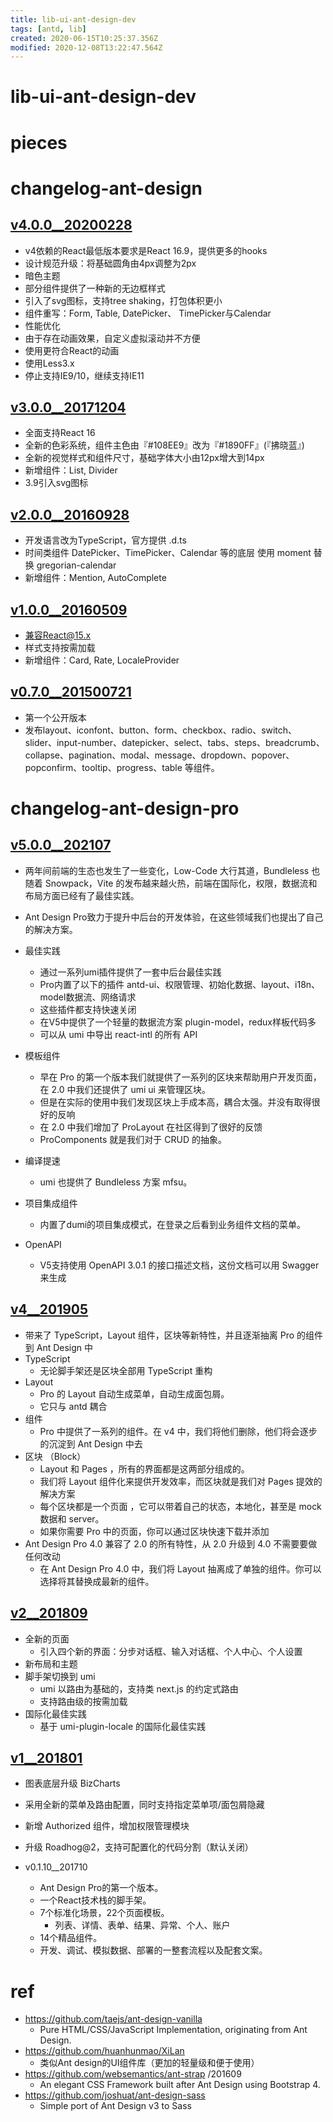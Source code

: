 ```yaml
---
title: lib-ui-ant-design-dev
tags: [antd, lib]
created: 2020-06-15T10:25:37.356Z
modified: 2020-12-08T13:22:47.564Z
---
```


# lib-ui-ant-design-dev

# pieces

# changelog-ant-design

## [v4.0.0__20200228](https://ant.design/changelog-cn)

- v4依赖的React最低版本要求是React 16.9，提供更多的hooks
- 设计规范升级：将基础圆角由4px调整为2px
- 暗色主题
- 部分组件提供了一种新的无边框样式
- 引入了svg图标，支持tree shaking，打包体积更小
- 组件重写：Form, Table, DatePicker、 TimePicker与Calendar
- 性能优化
- 由于存在动画效果，自定义虚拟滚动并不方便
- 使用更符合React的动画
- 使用Less3.x
- 停止支持IE9/10，继续支持IE11

## [v3.0.0__20171204](https://github.com/ant-design/ant-design/blob/3.x-stable/CHANGELOG.zh-CN.md)

- 全面支持React 16
- 全新的色彩系统，组件主色由『#108EE9』改为『#1890FF』(『拂晓蓝』)
- 全新的视觉样式和组件尺寸，基础字体大小由12px增大到14px
- 新增组件：List, Divider
- 3.9引入svg图标

## [v2.0.0__20160928](https://github.com/ant-design/ant-design/blob/2.x-stable/CHANGELOG.zh-CN.md)

- 开发语言改为TypeScript，官方提供 .d.ts
- 时间类组件 DatePicker、TimePicker、Calendar 等的底层 使用 moment 替换 gregorian-calendar
- 新增组件：Mention, AutoComplete

## [v1.0.0__20160509](https://github.com/ant-design/ant-design/blob/1.x-stable/CHANGELOG.md)

- 兼容React@15.x
- 样式支持按需加载
- 新增组件：Card, Rate, LocaleProvider

## [v0.7.0__201500721](https://github.com/ant-design/ant-design/releases?after=0.10.1)

- 第一个公开版本
- 发布layout、iconfont、button、form、checkbox、radio、switch、slider、input-number、datepicker、select、tabs、steps、breadcrumb、collapse、pagination、modal、message、dropdown、popover、popconfirm、tooltip、progress、table 等组件。
# changelog-ant-design-pro

## [v5.0.0__202107](https://github.com/ant-design/ant-design-pro/issues/8656)

- 两年间前端的生态也发生了一些变化，Low-Code 大行其道，Bundleless 也随着 Snowpack，Vite 的发布越来越火热，前端在国际化，权限，数据流和布局方面已经有了最佳实践。 
- Ant Design Pro致力于提升中后台的开发体验，在这些领域我们也提出了自己的解决方案。

- 最佳实践
  - 通过一系列umi插件提供了一套中后台最佳实践
  - Pro内置了以下的插件 antd-ui、权限管理、初始化数据、layout、i18n、model数据流、网络请求
  - 这些插件都支持快速关闭
  - 在V5中提供了一个轻量的数据流方案 plugin-model，redux样板代码多
  - 可以从 umi 中导出 react-intl 的所有 API
- 模板组件
  - 早在 Pro 的第一个版本我们就提供了一系列的区块来帮助用户开发页面，在 2.0 中我们还提供了 umi ui 来管理区块。
  - 但是在实际的使用中我们发现区块上手成本高，耦合太强。并没有取得很好的反响
  - 在 2.0 中我们增加了 ProLayout 在社区得到了很好的反馈
  - ProComponents 就是我们对于 CRUD 的抽象。
- 编译提速
  - umi 也提供了 Bundleless 方案 mfsu。
- 项目集成组件
  - 内置了dumi的项目集成模式，在登录之后看到业务组件文档的菜单。
- OpenAPI
  -  V5支持使用 OpenAPI 3.0.1 的接口描述文档，这份文档可以用 Swagger 来生成

## [v4__201905](https://juejin.cn/post/6844903857244340231)

- 带来了 TypeScript，Layout 组件，区块等新特性，并且逐渐抽离 Pro 的组件到 Ant Design 中
- TypeScript
  - 无论脚手架还是区块全部用 TypeScript 重构
- Layout
  - Pro 的 Layout 自动生成菜单，自动生成面包屑。
  - 它只与 antd 耦合
- 组件
  - Pro 中提供了一系列的组件。在 v4 中，我们将他们删除，他们将会逐步的沉淀到 Ant Design 中去
- 区块 （Block）
  - Layout 和 Pages ，所有的界面都是这两部分组成的。
  - 我们将 Layout 组件化来提供开发效率，而区块就是我们对 Pages 提效的解决方案
  - 每个区块都是一个页面 ，它可以带着自己的状态，本地化，甚至是 mock 数据和 server。
  - 如果你需要 Pro 中的页面，你可以通过区块快速下载并添加
- Ant Design Pro 4.0 兼容了 2.0 的所有特性，从 2.0 升级到 4.0 不需要要做任何改动
  - 在 Ant Design Pro 4.0 中，我们将 Layout 抽离成了单独的组件。你可以选择将其替换成最新的组件。

## [v2__201809](https://juejin.cn/post/6844903668660043783)

- 全新的页面
  - 引入四个新的界面：分步对话框、输入对话框、个人中心、个人设置
- 新布局和主题
- 脚手架切换到 umi
  - umi 以路由为基础的，支持类 next.js 的约定式路由
  - 支持路由级的按需加载
- 国际化最佳实践
  - 基于 umi-plugin-locale 的国际化最佳实践

## [v1__201801](https://v1.pro.ant.design/docs/changelog-cn)

- 图表底层升级 BizCharts
- 采用全新的菜单及路由配置，同时支持指定菜单项/面包屑隐藏
- 新增 Authorized 组件，增加权限管理模块
- 升级 Roadhog@2，支持可配置化的代码分割（默认关闭）

- v0.1.10__201710
  - Ant Design Pro的第一个版本。
  - 一个React技术栈的脚手架。
  - 7个标准化场景，22个页面模板。
    - 列表、详情、表单、结果、异常、个人、账户
  - 14个精品组件。
  - 开发、调试、模拟数据、部署的一整套流程以及配套文案。
# ref
- https://github.com/taejs/ant-design-vanilla
  - Pure HTML/CSS/JavaScript Implementation, originating from Ant Design.
- https://github.com/huanhunmao/XiLan
  - 类似Ant design的UI组件库（更加的轻量级和便于使用）
- https://github.com/websemantics/ant-strap /201609
  - An elegant CSS Framework built after Ant Design using Bootstrap 4.
- https://github.com/joshuat/ant-design-sass
  - Simple port of Ant Design v3 to Sass
